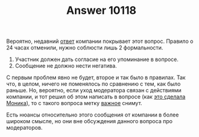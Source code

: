 ﻿---
title: "Answer 10118"
se.owner.user_id: 15479
se.owner.display_name: "Suvitruf - Andrei Apanasik"
se.owner.link: "https://ru.meta.stackoverflow.com/users/15479/suvitruf-andrei-apanasik"
se.answer_id: 10118
se.question_id: 10028
se.post_type: answer
se.is_accepted: True
---
<p>Вероятно, недавний <a href="https://meta.stackexchange.com/a/343528/260198">ответ</a> компании покрывает этот вопрос. Правило о 24 часах отменили, нужно соблюсти лишь 2 формальности.</p>

<ol>
<li>Участник должен дать согласие на его упоминание в вопросе.</li>
<li>Сообщение не должно нести негатива.</li>
</ol>

<p>С первым проблем явно не будет, второе и так было в правилах. Так что, в целом, ничего не поменялось по сравнению с тем, как было раньше. Но, вероятно, если уход модератора связан с действиями компании, и тот решил об этом написать в вопросе (как <a href="https://judaism.meta.stackexchange.com/q/5193/20373">это сделала Моника</a>), то с такого вопроса метку <a href="/questions/tagged/%d0%b2%d0%b0%d0%b6%d0%bd%d0%be%d0%b5" class="post-tag moderator-tag" title="показать вопросы с меткой [важное]" rel="tag">важное</a> снимут.</p>

<p>Есть нюансы относительно этого сообщения от компании в более широком смысле, но они вне обсуждения данного вопроса про модераторов.</p>
